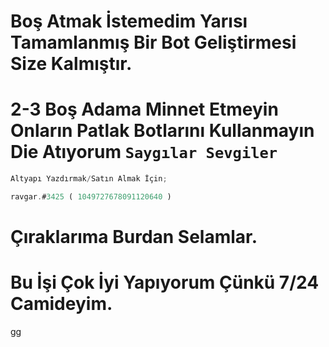 # Boş Atmak İstemedim Yarısı Tamamlanmış Bir Bot Geliştirmesi Size Kalmıştır.

# 2-3 Boş Adama Minnet Etmeyin Onların Patlak Botlarını Kullanmayın Die Atıyorum `Saygılar Sevgiler`
```js
Altyapı Yazdırmak/Satın Almak İçin;

ravgar.#3425 ( 1049727678091120640 )
```
# Çıraklarıma Burdan Selamlar.
# Bu İşi Çok İyi Yapıyorum Çünkü 7/24 Camideyim.


gg
